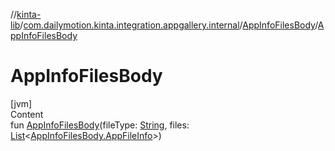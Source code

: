 //[kinta-lib](../../../index.md)/[com.dailymotion.kinta.integration.appgallery.internal](../index.md)/[AppInfoFilesBody](index.md)/[AppInfoFilesBody](-app-info-files-body.md)



# AppInfoFilesBody  
[jvm]  
Content  
fun [AppInfoFilesBody](-app-info-files-body.md)(fileType: [String](https://kotlinlang.org/api/latest/jvm/stdlib/kotlin/-string/index.html), files: [List](https://kotlinlang.org/api/latest/jvm/stdlib/kotlin.collections/-list/index.html)<[AppInfoFilesBody.AppFileInfo](-app-file-info/index.md)>)  



